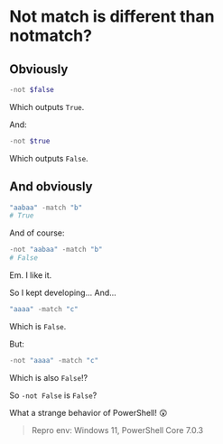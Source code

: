 # Not match is different than notmatch?

## Obviously

```powershell
-not $false
```

Which outputs `True`.

And:

```powershell
-not $true
```

Which outputs `False`.

## And obviously

```powershell
"aabaa" -match "b"
# True
```

And of course:

```powershell
-not "aabaa" -match "b"
# False
```

Em. I like it.

So I kept developing... And...

```powershell
"aaaa" -match "c"
```

Which is `False`.

But:

```powershell
-not "aaaa" -match "c"
```

Which is also `False`!?

So `-not False` is `False`?

What a strange behavior of PowerShell! 😲

> Repro env: Windows 11, PowerShell Core 7.0.3
